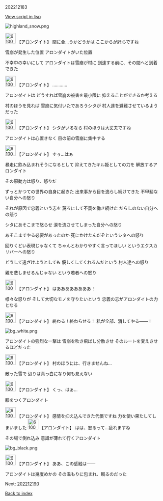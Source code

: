 202212183

[View script in lisp](../scripts/202212183.txt)

![highland_snow.png](../images/backgrounds/highland_snow.png)

<img src="../images/units/6100711.png" alt="6100711.png" height="34"/>
【アロンダイト】
間に合…うかどうかは
ここからが肝心ですね

雪崩が発生した位置
アロンダイトがいた位置

不幸中の幸いにして
アロンダイトは雪崩が村に
到達する前に、その間へと到着できた

<img src="../images/units/6100711.png" alt="6100711.png" height="34"/>
【アロンダイト】
…………

アロンダイトは
どうすれば雪崩の被害を最小限に
抑えることができるか考える

村のほうを見れば
雪崩に気付いたであろうシタが
村人達を避難させているようだった

<img src="../images/units/6100711.png" alt="6100711.png" height="34"/>
【アロンダイト】
シタがいるなら
村のほうは大丈夫ですね

アロンダイトは心置きなく
目の前の雪崩に集中する

<img src="../images/units/6100711.png" alt="6100711.png" height="34"/>
【アロンダイト】
すぅ…はぁ

暴走に飲み込まれそうになるとして
抑えてきたキル姫としての力を
解放するアロンダイト

その原動力は怒り、怒りだ

ずっとかつての世界の自身に起きた
出来事から目を逸らし続けてきた
不甲斐ない自分への怒り

それが原因で忠義という志を
蔑ろにして不義を働き続けた
だらしのない自分への怒り

シタにあそこまで怒らせ
涙を流させてしまった自分への怒り

あそこまでやる必要があったのか
死にかけたんだぞというシタへの怒り

回りくどい表現じゃなくて
ちゃんとわかりやすく言ってほしい
というエクスカリバーへの怒り

どうして遠ざけようとしても
優しくしてくれるんだという
村人達への怒り

親を悲しませるんじゃない
という若者への怒り

<img src="../images/units/6100711.png" alt="6100711.png" height="34"/>
【アロンダイト】
はああああああああ！

様々な怒りが
そして大切なモノを守りたいという
忠義の志がアロンダイトの力となる

<img src="../images/units/6100711.png" alt="6100711.png" height="34"/>
【アロンダイト】
終わる！終わらせる！
私が全部、消してやる――！

![bg_white.png](../images/backgrounds/bg_white.png)

アロンダイトの強烈な一撃は
雪崩を吹き飛ばし分散させ
そのルートを変えさせるほどだった

<img src="../images/units/6100711.png" alt="6100711.png" height="34"/>
【アロンダイト】
村のほうには、行きませんね…

散った雪で
辺りは真っ白になり何も見えない

<img src="../images/units/6100711.png" alt="6100711.png" height="34"/>
【アロンダイト】
くっ、はぁ…

膝をつくアロンダイト

<img src="../images/units/6100711.png" alt="6100711.png" height="34"/>
【アロンダイト】
感情を抑え込んできた代償ですね
力を使い果たしてしまいました

<img src="../images/units/6100711.png" alt="6100711.png" height="34"/>
【アロンダイト】
はは、怒るって…疲れますね

その場で倒れ込み
意識が薄れて行くアロンダイト

![bg_black.png](../images/backgrounds/bg_black.png)

<img src="../images/units/6100711.png" alt="6100711.png" height="34"/>
【アロンダイト】
ああ、この感触は――

アロンダイトは幾度めかの
その温もりに包まれ、眠るのだった


Next: [202212190](202212190.md)

[Back to index](index.md)
